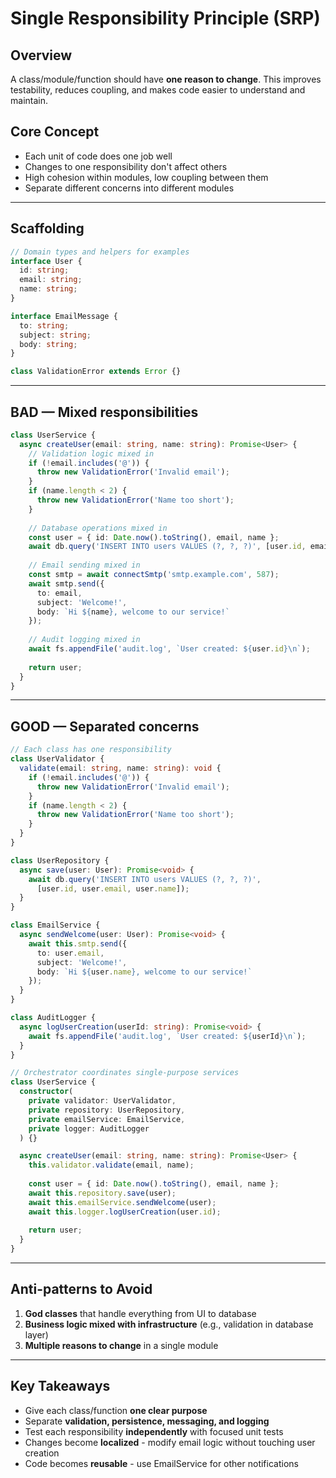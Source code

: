 # Single Responsibility Principle (SRP)

## Overview

A class/module/function should have **one reason to change**. This improves testability, reduces coupling, and makes code easier to understand and maintain.

## Core Concept

- Each unit of code does one job well
- Changes to one responsibility don't affect others
- High cohesion within modules, low coupling between them
- Separate different concerns into different modules

---

## Scaffolding

```typescript
// Domain types and helpers for examples
interface User {
  id: string;
  email: string;
  name: string;
}

interface EmailMessage {
  to: string;
  subject: string;
  body: string;
}

class ValidationError extends Error {}
```

---

## BAD — Mixed responsibilities

```typescript
class UserService {
  async createUser(email: string, name: string): Promise<User> {
    // Validation logic mixed in
    if (!email.includes('@')) {
      throw new ValidationError('Invalid email');
    }
    if (name.length < 2) {
      throw new ValidationError('Name too short');
    }
    
    // Database operations mixed in
    const user = { id: Date.now().toString(), email, name };
    await db.query('INSERT INTO users VALUES (?, ?, ?)', [user.id, email, name]);
    
    // Email sending mixed in
    const smtp = await connectSmtp('smtp.example.com', 587);
    await smtp.send({
      to: email,
      subject: 'Welcome!',
      body: `Hi ${name}, welcome to our service!`
    });
    
    // Audit logging mixed in
    await fs.appendFile('audit.log', `User created: ${user.id}\n`);
    
    return user;
  }
}
```

---

## GOOD — Separated concerns

```typescript
// Each class has one responsibility
class UserValidator {
  validate(email: string, name: string): void {
    if (!email.includes('@')) {
      throw new ValidationError('Invalid email');
    }
    if (name.length < 2) {
      throw new ValidationError('Name too short');
    }
  }
}

class UserRepository {
  async save(user: User): Promise<void> {
    await db.query('INSERT INTO users VALUES (?, ?, ?)', 
      [user.id, user.email, user.name]);
  }
}

class EmailService {
  async sendWelcome(user: User): Promise<void> {
    await this.smtp.send({
      to: user.email,
      subject: 'Welcome!',
      body: `Hi ${user.name}, welcome to our service!`
    });
  }
}

class AuditLogger {
  async logUserCreation(userId: string): Promise<void> {
    await fs.appendFile('audit.log', `User created: ${userId}\n`);
  }
}

// Orchestrator coordinates single-purpose services
class UserService {
  constructor(
    private validator: UserValidator,
    private repository: UserRepository,
    private emailService: EmailService,
    private logger: AuditLogger
  ) {}

  async createUser(email: string, name: string): Promise<User> {
    this.validator.validate(email, name);
    
    const user = { id: Date.now().toString(), email, name };
    await this.repository.save(user);
    await this.emailService.sendWelcome(user);
    await this.logger.logUserCreation(user.id);
    
    return user;
  }
}
```

---

## Anti-patterns to Avoid

1. **God classes** that handle everything from UI to database
2. **Business logic mixed with infrastructure** (e.g., validation in database layer)
3. **Multiple reasons to change** in a single module

---

## Key Takeaways

- Give each class/function **one clear purpose**
- Separate **validation, persistence, messaging, and logging**
- Test each responsibility **independently** with focused unit tests
- Changes become **localized** - modify email logic without touching user creation
- Code becomes **reusable** - use EmailService for other notifications